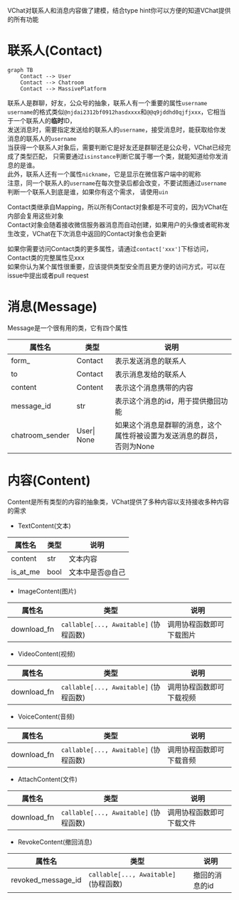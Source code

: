 VChat对联系人和消息内容做了建模，结合type hint你可以方便的知道VChat提供的所有功能

# 联系人(Contact)

```mermaid
graph TB
    Contact --> User
    Contact --> Chatroom
    Contact --> MassivePlatform
```

联系人是群聊，好友，公众号的抽象，联系人有一个重要的属性`username`  
`username`的格式类似`@njdai2312bf0912hasdxxxx`和`@@q9jddhd0qjfjxxx`，它相当于一个联系人的**临时**ID，  
发送消息时，需要指定发送给的联系人的`username`，接受消息时，能获取给你发消息的联系人的`username`  
当获得一个联系人对象后，需要判断它是好友还是群聊还是公众号，VChat已经完成了类型匹配，
只需要通过`isinstance`判断它属于哪一个类，就能知道给你发消息的是谁。  
此外，联系人还有一个属性`nickname`，它是显示在微信客户端中的昵称  
注意，同一个联系人的`username`在每次登录后都会改变，不要试图通过`username`判断一个联系人到底是谁，如果你有这个需求，
请使用`uin`

Contact类继承自Mapping，所以所有Contact对象都是不可变的，因为VChat在内部会复用这些对象  
Contact对象会随着接收微信服务器消息而自动创建，如果用户的头像或者昵称发生改变，VChat在下次消息中返回的Contact对象也会更新

如果你需要访问Contact类的更多属性，请通过`contact['xxx']`下标访问，Contact类的完整属性见xxx  
如果你认为某个属性很重要，应该提供类型安全而且更方便的访问方式，可以在issue中提出或者pull request

# 消息(Message)

Message是一个很有用的类，它有四个属性

| 属性名             | 类型          | 说明                                    |
|-----------------|-------------|---------------------------------------|
| form_           | Contact     | 表示发送消息的联系人                            |
| to              | Contact     | 表示消息发给的联系人                            |
| content         | Content     | 表示这个消息携带的内容                           |
| message_id      | str         | 表示这个消息的id，用于提供撤回功能                    |
| chatroom_sender | User\| None | 如果这个消息是群聊的消息，这个属性将被设置为发送消息的群员，否则为None |

# 内容(Content)

Content是所有类型的内容的抽象类，VChat提供了多种内容以支持接收多种内容的需求

- TextContent(文本)

| 属性名      | 类型   | 说明       |
|----------|------|----------|
| content  | str  | 文本内容     |
| is_at_me | bool | 文本中是否@自己 |

- ImageContent(图片)

| 属性名         | 类型                                | 说明           |
|-------------|-----------------------------------|--------------|
| download_fn | `callable[..., Awaitable]` (协程函数) | 调用协程函数即可下载图片 |

- VideoContent(视频)

| 属性名         | 类型                                | 说明           |
|-------------|-----------------------------------|--------------|
| download_fn | `callable[..., Awaitable]` (协程函数) | 调用协程函数即可下载视频 |

- VoiceContent(音频)

| 属性名         | 类型                                | 说明           |
|-------------|-----------------------------------|--------------|
| download_fn | `callable[..., Awaitable]` (协程函数) | 调用协程函数即可下载音频 |

- AttachContent(文件)

| 属性名         | 类型                                | 说明           |
|-------------|-----------------------------------|--------------|
| download_fn | `callable[..., Awaitable]` (协程函数) | 调用协程函数即可下载文件 |

- RevokeContent(撤回消息)

| 属性名                | 类型                                | 说明       |
|--------------------|-----------------------------------|----------|
| revoked_message_id | `callable[..., Awaitable]` (协程函数) | 撤回的消息的id |
